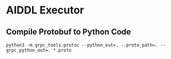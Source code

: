 # AIDDL Executor


## Compile Protobuf to Python Code

    python3 -m grpc_tools.protoc --python_out=. --proto_path=. --grpc_python_out=. *.proto
